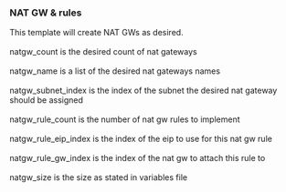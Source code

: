 ### NAT GW & rules<br/>
This template will create NAT GWs as desired.
<br/><br/>
natgw_count is the desired count of nat gateways
<br/><br/>
natgw_name is a list of the desired nat gateways names
<br/><br/>
natgw_subnet_index is the index of the subnet the desired nat gateway should be assigned
<br/><br/>
natgw_rule_count is the number of nat gw rules to implement
<br/><br/>
natgw_rule_eip_index is the index of the eip to use for this nat gw rule
<br/><br/>
natgw_rule_gw_index is the index of the nat gw to attach this rule to
<br/><br/>
natgw_size is the size as stated in variables file
<br/><br/>
